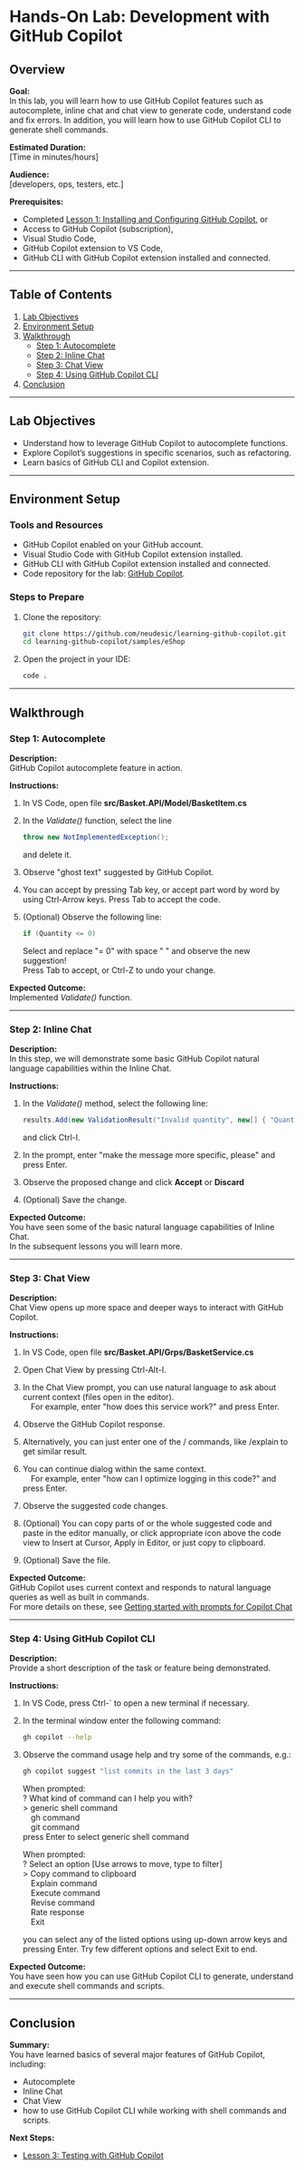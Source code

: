 
# Hands-On Lab: Development with GitHub Copilot

## Overview

**Goal:**  
In this lab, you will learn how to use GitHub Copilot features such as autocomplete, inline chat and chat view to generate code, understand code and fix errors.
In addition, you will learn how to use GitHub Copilot CLI to generate shell commands.

**Estimated Duration:**  
[Time in minutes/hours]

**Audience:**  
[developers, ops, testers, etc.]

**Prerequisites:**  
- Completed [Lesson 1: Installing and Configuring GitHub Copilot](docs/lesson1.md), or
- Access to GitHub Copilot (subscription),
- Visual Studio Code,
- GitHub Copilot extension to VS Code,
- GitHub CLI with GitHub Copilot extension installed and connected.  

---

## Table of Contents
1. [Lab Objectives](#lab-objectives)
2. [Environment Setup](#environment-setup)
3. [Walkthrough](#walkthrough)
    - [Step 1: Autocomplete​](#step-1-autocomplete)
    - [Step 2: Inline Chat](#step-2-inline-chat)
    - [Step 3: Chat View](#step-3-chat-view)
    - [Step 4: Using GitHub Copilot CLI](#step-4-using-github-copilot-cli)
4. [Conclusion](#conclusion)

---

## Lab Objectives

- Understand how to leverage GitHub Copilot to autocomplete functions.  
- Explore Copilot’s suggestions in specific scenarios, such as refactoring.  
- Learn basics of GitHub CLI and Copilot extension.

---

## Environment Setup

### Tools and Resources
- GitHub Copilot enabled on your GitHub account.
- Visual Studio Code with GitHub Copilot extension installed.
- GitHub CLI with GitHub Copilot extension installed and connected.  
- Code repository for the lab: [GitHub Copilot](https://github.com/neudesic/learning-github-copilot).

### Steps to Prepare
1. Clone the repository:  
   ```bash
   git clone https://github.com/neudesic/learning-github-copilot.git
   cd learning-github-copilot/samples/eShop
   ```
2. Open the project in your IDE:  
   ```bash
   code .
   ```

---

## Walkthrough

### Step 1: Autocomplete
**Description:**  
GitHub Copilot autocomplete feature in action.  

**Instructions:**  
1. In VS Code, open file **src/Basket.API/Model/BasketItem.cs**
2. In the *Validate()* function, select the line
   ```csharp
   throw new NotImplementedException();
   ```
   and delete it.  
3. Observe "ghost text" suggested by GitHub Copilot.  
4. You can accept by pressing Tab key, or accept part word by word by using Ctrl-Arrow keys. Press Tab to accept the code.  
5. (Optional) Observe the following line:  

   ```csharp
   if (Quantity <= 0)
   ```
   Select and replace "= 0" with space " " and observe the new suggestion!  
   Press Tab to accept, or Ctrl-Z to undo your change.

**Expected Outcome:**  
Implemented *Validate()* function.

---

### Step 2: Inline Chat
**Description:**  
In this step, we will demonstrate some basic GitHub Copilot natural language capabilities within the Inline Chat.  

**Instructions:**  
1. In the *Validate()* method, select the following line:  

   ```csharp
   results.Add(new ValidationResult("Invalid quantity", new[] { "Quantity" }));
   ```
   and click Ctrl-I.
2. In the prompt, enter "make the message more specific, please" and press Enter.
3. Observe the proposed change and click **Accept** or **Discard**
6. (Optional) Save the change.  

**Expected Outcome:**  
You have seen some of the basic natural language capabilities of Inline Chat.  
In the subsequent lessons you will learn more.

---

### Step 3: Chat View
**Description:**  
Chat View opens up more space and deeper ways to interact with GitHub Copilot.  

**Instructions:**  
1. In VS Code, open file **src/Basket.API/Grps/BasketService.cs**
2. Open Chat View by pressing Ctrl-Alt-I.  
3. In the Chat View prompt, you can use natural language to ask about current context (files open in the editor).   
&emsp;For example, enter "how does this service work?" and press Enter.
4. Observe the GitHub Copilot response.
5. Alternatively, you can just enter one of the / commands, like /explain to get similar result.
6. You can continue dialog within the same context.  
&emsp;For example, enter "how can I optimize logging in this code?" and press Enter.
6. Observe the suggested code changes.

7. (Optional) You can copy parts of or the whole suggested code and paste in the editor manually, or click appropriate icon above the code view to Insert at Cursor, Apply in Editor, or just copy to clipboard.
8. (Optional) Save the file.

**Expected Outcome:**  
GitHub Copilot uses current context and responds to natural language queries as well as built in commands.  
For more details on these, see [Getting started with prompts for Copilot Chat](https://docs.github.com/en/copilot/using-github-copilot/guides-on-using-github-copilot/getting-started-with-prompts-for-copilot-chat)

---

### Step 4: Using GitHub Copilot CLI
**Description:**  
Provide a short description of the task or feature being demonstrated.  

**Instructions:**  
1. In VS Code, press Ctrl-` to open a new terminal if necessary.  
2. In the terminal window enter the following command:  
   ```bash
   gh copilot --help
   ```
3. Observe the command usage help and try some of the commands, e.g.:
   ```bash
   gh copilot suggest "list commits in the last 3 days"
   ```
   When prompted:  
   ? What kind of command can I help you with?  
   &gt; generic shell command  
   &emsp;gh command  
   &emsp;git command  
   press Enter to select generic shell command

   When prompted:  
   ? Select an option  [Use arrows to move, type to filter]  
   &gt; Copy command to clipboard  
   &emsp;Explain command  
   &emsp;Execute command  
   &emsp;Revise command  
   &emsp;Rate response  
   &emsp;Exit  

   you can select any of the listed options using up-down arrow keys and pressing Enter.
   Try few different options and select Exit to end.

**Expected Outcome:**  
You have seen how you can use GitHub Copilot CLI to generate, understand and execute shell commands and scripts.

---

## Conclusion

**Summary:**  
You have learned basics of several major features of GitHub Copilot, including:  
- Autocomplete
- Inline Chat
- Chat View
- how to use GitHub Copilot CLI while working with shell commands and scripts.

**Next Steps:**  
- [Lesson 3: Testing with GitHub Copilot](docs/lesson3.md)

